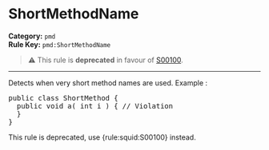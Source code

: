
# ShortMethodName
**Category:** `pmd`<br/>
**Rule Key:** `pmd:ShortMethodName`<br/>
> :warning: This rule is **deprecated** in favour of [S00100](https://rules.sonarsource.com/java/RSPEC-00100).

-----

Detects when very short method names are used. Example :
<pre>
public class ShortMethod {
  public void a( int i ) { // Violation
  }
}
</pre>

<p>
  This rule is deprecated, use {rule:squid:S00100} instead.
</p>

